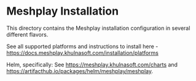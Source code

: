 # Meshplay Installation

This directory contains the Meshplay installation configuration in several different flavors.

See all supported platforms and instructions to install here - https://docs.meshplay.khulnasoft.com/installation/platforms

Helm, specifically: See https://meshplay.khulnasoft.com/charts and https://artifacthub.io/packages/helm/meshplay/meshplay.

